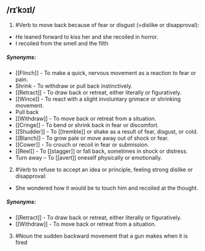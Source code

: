 ## /rɪˈkɔɪl/
1. #Verb
to move back because of fear or disgust (=dislike or disapproval):

- He leaned forward to kiss her and she recoiled in horror.
- I recoiled from the smell and the filth
##### Synonyms:
- [[Flinch]] - To make a quick, nervous movement as a reaction to fear or pain.
- Shrink - To withdraw or pull back instinctively.
- [[Retract]] - To draw back or retreat, either literally or figuratively.
- [[Wince]] - To react with a slight involuntary grimace or shrinking movement.
- Pull back
- [[Withdraw]] - To move back or retreat from a situation.
- [[Cringe]] - To bend or shrink back in fear or discomfort.
- [[Shudder]] - To [[tremble]] or shake as a result of fear, disgust, or cold.
- [[Blanch]] - To grow pale or move away out of shock or fear.
- [[Cower]] - To crouch or recoil in fear or submission.
- [[Reel]] - To [[stagger]] or fall back, sometimes in shock or distress.
- Turn away – To [[avert]] oneself physically or emotionally.

2. #Verb
to refuse to accept an idea or principle, feeling strong dislike or disapproval:

- She wondered how it would be to touch him and recoiled at the thought.

##### Synonyms:
- [[Retract]] - To draw back or retreat, either literally or figuratively.
- [[Withdraw]] - To move back or retreat from a situation.

3. #Noun
the sudden backward movement that a gun makes when it is fired